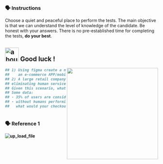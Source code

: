 ### :speaking_head: Instructions

<p align="left"> 
  Choose a quiet and peaceful place to perform the tests. The main objective is that we can understand the level of knowledge of the candidate. Be honest with your answers. There is no pre-established time for completing the tests, <strong>do your best</strong>.<br>
</p>
<b>

## <img width="45" alt="about" src="https://raw.github.com/elizarov/elizarov/master/about.png"> Good luck !

<img align="right" width="300" src="https://i2.wp.com/allhtaccess.info/wp-content/uploads/2018/03/programming.gif?fit=1281%2C716&ssl=1" />

```python
## 1) Using figma create a navigable prototype for 
##    an e-commerce APP/mobile whose goal is to sell groceries.
## 2) A large retail company wants to modernize its structure by 
## eliminating human service and moving towards 100% autonomous service. 
## Given this scenario, what would your user experience strategy look like?
## Some data:
## - 35% of users are considered elderly.
## - without humans performing the checkout for users, 
##   what would your checkout and payments strategy look like?
    
```

  
### :speaking_head: Reference 1
  
![up_load_file](https://user-images.githubusercontent.com/93677386/220721238-e4b9f1e6-ed3e-457b-90e8-4f4b0ceb308b.png)
